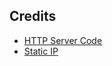 ## Credits

- [HTTP Server Code](https://circuits4you.com/2018/02/05/esp8266-arduino-wifi-web-server-led-on-off-control/)
- [Static IP](https://mybtechprojects.tech/static-ip-connection-in-nodemcu/)
